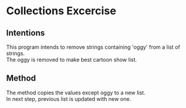 # Collections Excercise

## Intentions
This program intends to remove strings containing 'oggy' from a list of strings.\
The oggy is removed to make best cartoon show list.

## Method
The method copies the values except oggy to a new list.\
In next step, previous list is updated with new one.

